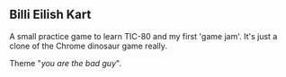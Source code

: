 ## Billi Eilish Kart

A small practice game to learn TIC-80 and my first 'game jam'. It's just a clone of the Chrome dinosaur game really.

Theme "_you are the bad guy_".